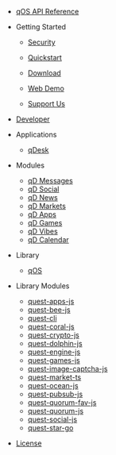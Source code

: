 - [qOS API Reference](api.md)

- Getting Started

  - [Security](security.md)

  - [Quickstart](quickstart.md)

  - [Download](download.md)

  - [Web Demo](web-demo.md)

  - [Support Us](support-us.md)

- [Developer](development.md)

- Applications

  - [qDesk](qDesk.md)

- Modules

    - [qD Messages](qd-messages-ts.md)
    - [qD Social](qd-social-ts.md)
    - [qD News](qd-news-ts.md)
    - [qD Markets](qd-market-ts.md)
    - [qD Apps](qd-apps-ts.md)
    - [qD Games](qd-games-ts.md)
    - [qD Vibes](qd-vibes-ts.md)
    - [qD Calendar](qd-calendar-ts.md)

- Library
  - [qOS](quest-os-js.md)

- Library Modules

  + [quest-apps-js](quest-apps-js)
  + [quest-bee-js](quest-bee-js)
  + [quest-cli](quest-cli)
  + [quest-coral-js](quest-coral-js)
  + [quest-crypto-js](quest-crypto-js)
  + [quest-dolphin-js](quest-dolphin-js)
  + [quest-engine-js](quest-engine-js)
  + [quest-games-js](quest-games-js)
  + [quest-image-captcha-js](quest-image-captcha-js)
  + [quest-market-ts](quest-market-ts)
  + [quest-ocean-js](quest-ocean-js)
  + [quest-pubsub-js](quest-pubsub-js)
  + [quest-quorum-fav-js](quest-quorum-fav-js)
  + [quest-quorum-js](quest-quorum-js)
  + [quest-social-js](quest-social-js)
  + [quest-star-go](quest-star-go)
 - [License](license.md)